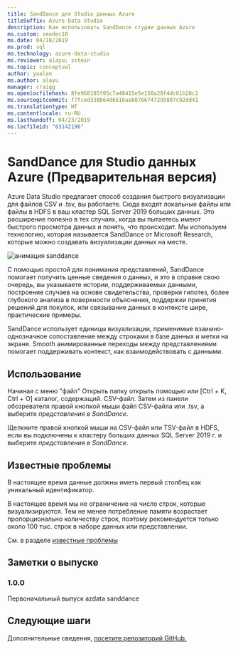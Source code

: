 ```yaml
---
title: SandDance для Studio данных Azure
titleSuffix: Azure Data Studio
description: Как использовать SandDance студии данных Azure
ms.custom: seodec18
ms.date: 04/18/2019
ms.prod: sql
ms.technology: azure-data-studio
ms.reviewer: alayu; sstein
ms.topic: conceptual
author: yualan
ms.author: alayu
manager: craigg
ms.openlocfilehash: 8fe968185f05c7a48415e5e158a20f4dc61b28c1
ms.sourcegitcommit: f7fced330b64d6616aeb8766747295807c92dd41
ms.translationtype: HT
ms.contentlocale: ru-RU
ms.lasthandoff: 04/23/2019
ms.locfileid: "63142196"
---
```

# <a name="sanddance-for-azure-data-studio-preview"></a>SandDance для Studio данных Azure (Предварительная версия)
Azure Data Studio предлагает способ создания быстрого визуализации для файлов CSV и .tsv, вы работаете. Сюда входят локальные файлы или файлы в HDFS в ваш кластер SQL Server 2019 больших данных. Это расширение полезно в тех случаях, когда вы пытаетесь имеют быстрого просмотра данных и понять, что происходит. Мы используем технологию, которая называется SandDance от Microsoft Research, которые можно создавать визуализации данных на месте.

![анимация sanddance](https://user-images.githubusercontent.com/11507384/54236654-52d42800-44d1-11e9-859e-6c5d297a46d2.gif)

С помощью простой для понимания представлений, SandDance помогает получить ценные сведения о данных, и это в справке свою очередь, вы указываете истории, поддерживаемых данными, построение случаев на основе свидетельства, проверки гипотез, более глубокого анализа в поверхности объяснения, поддержки принятия решений для покупок, или связывание данных в контексте шире, практические примеры.

SandDance использует единицы визуализации, применимые взаимно-однозначное сопоставление между строками в базе данных и метки на экране.
Smooth анимированные переходы между представлениями помогает поддерживать контекст, как взаимодействовать с данными.

## <a name="usage"></a>Использование

Начиная с меню "файл" Открыть папку открыть помощью или [Ctrl + K, Ctrl + O] каталог, содержащий. CSV-файл.  Затем из панели обозревателя правой кнопкой мыши файл CSV-файла или .tsv, а выберите *представления в SandDance*.

Щелкните правой кнопкой мыши на CSV-файл или TSV-файл в HDFS, если вы подключены к кластеру больших данных SQL Server 2019 г. и выберите *представления в SandDance*.

## <a name="known-issues"></a>Известные проблемы

В настоящее время данные должны иметь первый столбец как уникальный идентификатор.

В настоящее время мы не ограничение на число строк, которые визуализируются. Тем не менее потребление памяти возрастает пропорционально количеству строк, поэтому рекомендуется только около 100 тыс. строк в наборе данных или представлении.

См. в разделе [известные проблемы](https://microsoft.github.io/SandDance/#known-issues)

## <a name="release-notes"></a>Заметки о выпуске

### <a name="100"></a>1.0.0

Первоначальный выпуск azdata sanddance

## <a name="next-steps"></a>Следующие шаги
Дополнительные сведения, [посетите репозиторий GitHub.](https://github.com/Microsoft/SandDance)
